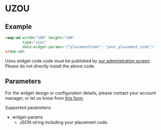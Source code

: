 <!---
Copyright 2016 The AMP HTML Authors. All Rights Reserved.

Licensed under the Apache License, Version 2.0 (the "License");
you may not use this file except in compliance with the License.
You may obtain a copy of the License at

      http://www.apache.org/licenses/LICENSE-2.0

Unless required by applicable law or agreed to in writing, software
distributed under the License is distributed on an "AS-IS" BASIS,
WITHOUT WARRANTIES OR CONDITIONS OF ANY KIND, either express or implied.
See the License for the specific language governing permissions and
limitations under the License.
-->

# UZOU

## Example


```html
<amp-ad witdh="100" height="100"
        type="uzou"
        data-widget-params='{"placementCode": "your_placement_code"}'
</amp-ad>
```

Uzou widget code code must be published by [our administration screen](https://uzou.speee-ad.jp/). Please do not directly install the above code.

## Parameters

For the widget design or configuration details, please contact your account manager, or let us know from [this form](https://docs.google.com/forms/d/e/1FAIpQLSdq18-oOnVZNuJG2pAAzMyjyfCVU69RryUJWwjwMbYLkOY4Zg/viewform).

Supported parameters:

- widget-params
  - JSON string including your placement code.
